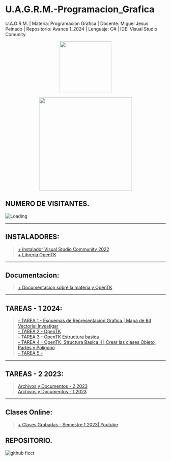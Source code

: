 # U.A.G.R.M.-Programacion_Grafica

U.A.G.R.M. | Materia: Programacion Grafica | Docente: Miguel Jesus Peinado | Repositorio: Avance 1_2024 | Lenguaje: C# | IDE: Visual Studio Comunity

<p align="center"><img src="https://user-images.githubusercontent.com/36086876/146686931-7454e35d-a44b-422f-84c6-c3645d235ad3.png" width="162"></p>
<p align="center"><img src="https://user-images.githubusercontent.com/36086876/148548585-d4259cff-b909-48de-8d48-c41a7ba2cab3.png" width="292"></p>

## NUMERO DE VISITANTES.

<img align="left" src = "https://profile-counter.glitch.me/U.A.G.R.M.-Programacion_Grafica-C_sharp-Java/count.svg" alt ="Loading"> <br>

---

## INSTALADORES:

> [+ Instalador Visual Studio Community 2022](https://visualstudio.microsoft.com/es/vs/community/)<br>
> [+ Libreria OpenTK](https://opentk.net/)<br>

---

## Documentacion:
> [+ Documentacion sobre la materia y OpenTK](https://github.com/uagrm-developer-community-sw/U.A.G.R.M.-Programacion_Grafica/tree/main/Documentacion)<br>

---
## TAREAS - 1 2024:
> [- TAREA 1 - Esquemas de Representacion Grafica | Mapa de Bit Vectorial Investigar](https://1drv.ms/w/s!ArQLL-6st4rhiJogACrdWL5svKpTNA?e=aQzdzh&authuser=0)<br>
> [- TAREA 2 - OpenTK]()<br>
> [- TAREA 3 - OpenTK Estructura basica]()<br>
> [- TAREA 4 - OpenTK, Structura Basica II | Crear las clases Objeto, Partes y Poligono]()<br>
> [- TAREA 5 - ]()<br>

---

## TAREAS - 2 2023:
> [Archivos y Documentos - 2 2023](https://github.com/uagrm-developer-community-sw/U.A.G.R.M.-Programacion_Grafica/tree/main/Tareas/Tareas%201%202023)<br>
> [Archivos y Documentos - 1 2023]()<br>

---

## Clases Online:

> [+ Clases Grabadas - Semestre 1 2023| Youtube](https://youtube.com/playlist?list=PLZh2aEFREMprtC5kX9TxbRihWZnyn6EjU)<br>

## REPOSITORIO.

![github ficct](https://user-images.githubusercontent.com/36086876/119494544-69bc6900-bd2f-11eb-8c42-810b19ede512.png)
